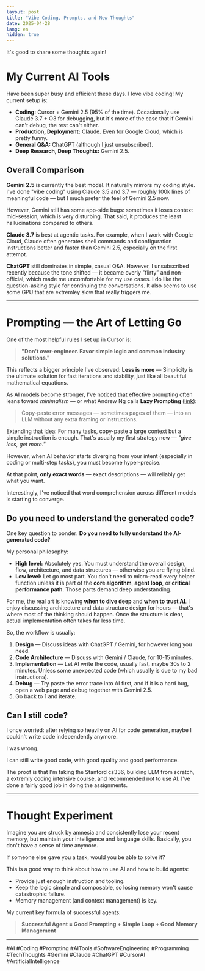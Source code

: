 ```yaml
---
layout: post
title: "Vibe Coding, Prompts, and New Thoughts"
date: 2025-04-28
lang: en
hidden: true
---
```


It's good to share some thoughts again!

# My Current AI Tools

Have been super busy and efficient these days. I love vibe coding! My current setup is:

- **Coding:** Cursor + Gemini 2.5 (95% of the time). Occasionally use Claude 3.7 + O3 for debugging, but it's more of the case that if Gemini can't debug, the rest can't either.
- **Production, Deployment:** Claude. Even for Google Cloud, which is pretty funny.
- **General Q&A:** ChatGPT (although I just unsubscribed).
- **Deep Research, Deep Thoughts:** Gemini 2.5.

## Overall Comparison

**Gemini 2.5** is currently the best model. It naturally mirrors my coding style.
I've done "vibe coding" using Claude 3.5 and 3.7 — roughly 100k lines of meaningful code — but I much prefer the feel of Gemini 2.5 now.

However, Gemini still has some app-side bugs: sometimes it loses context mid-session, which is very disturbing. That said, it produces the least hallucinations compared to others.

**Claude 3.7** is best at agentic tasks.
For example, when I work with Google Cloud, Claude often generates shell commands and configuration instructions better and faster than Gemini 2.5, especially on the first attempt.

**ChatGPT** still dominates in simple, casual Q&A.
However, I unsubscribed recently because the tone shifted — it became overly "flirty" and non-official, which made me uncomfortable for my use cases. I do like the question-asking style for continuing the conversations. It also seems to use some GPU that are extremley slow that really triggers me.

---

# Prompting — the Art of Letting Go

One of the most helpful rules I set up in Cursor is:

> **"Don't over-engineer. Favor simple logic and common industry solutions."**

This reflects a bigger principle I've observed:
**Less is more** — Simplicity is the ultimate solution for fast iterations and stability, just like all beautiful mathematical equations.

As AI models become stronger, I've noticed that effective prompting often leans toward *minimalism* — or what Andrew Ng calls **Lazy Prompting** ([link](https://x.com/AndrewYNg/status/1907843984158036137)):

> Copy-paste error messages — sometimes pages of them — into an LLM without any extra framing or instructions.

Extending that idea:
For many tasks, copy-paste a large context but a simple instruction is enough. That's usually my first strategy now — *"give less, get more."*

However, when AI behavior starts diverging from your intent (especially in coding or multi-step tasks), you must become hyper-precise.

At that point, **only exact words** — exact descriptions — will reliably get what you want.

Interestingly, I've noticed that word comprehension across different models is starting to converge.

## Do you need to understand the generated code?

One key question to ponder: **Do you need to fully understand the AI-generated code?**

My personal philosophy:

- **High level:** Absolutely yes. You must understand the overall design, flow, architecture, and data structures — otherwise you are flying blind.
- **Low level:** Let go most part. You don't need to micro-read every helper function unless it is part of the **core algorithm**, **agent loop**, or **critical performance path**. Those parts demand deep understanding.

For me, the real art is knowing **when to dive deep** and **when to trust AI**.
I enjoy discussing architecture and data structure design for hours — that's where most of the thinking should happen.
Once the structure is clear, actual implementation often takes far less time.

So, the workflow is usually:

1. **Design** — Discuss ideas with ChatGPT / Gemini, for however long you need.
2. **Code Architecture** — Discuss with Gemini / Claude, for 10-15 minutes.
3. **Implementation** — Let AI write the code, usually fast, maybe 30s to 2 minutes. Unless some unexpected code (which usually is due to my bad instructions).
4. **Debug** — Try paste the error trace into AI first, and if it is a hard bug, open a web page and debug together with Gemini 2.5.
5. Go back to 1 and iterate.

## Can I still code?

I once worried: after relying so heavily on AI for code generation, maybe I couldn't write code independently anymore.

I was wrong.

I can still write good code, with good quality and good performance.

The proof is that I'm taking the Stanford cs336, building LLM from scratch, a extremly coding intensive course, and recommended not to use AI. I've done a fairly good job in doing the assignments.

---

# Thought Experiment

Imagine you are struck by amnesia and consistently lose your recent memory, but maintain your intelligence and language skills. Basically, you don't have a sense of time anymore.

If someone else gave you a task, would you be able to solve it?

This is a good way to think about how to use AI and how to build agents:

- Provide just enough instruction and tooling.
- Keep the logic simple and composable, so losing memory won't cause catastrophic failure.
- Memory management (and context management) is key.

My current key formula of successful agents:

> **Successful Agent = Good Prompting + Simple Loop + Good Memory Management**

---

#AI #Coding #Prompting #AITools #SoftwareEngineering #Programming #TechThoughts #Gemini #Claude #ChatGPT #CursorAI #ArtificialIntelligence